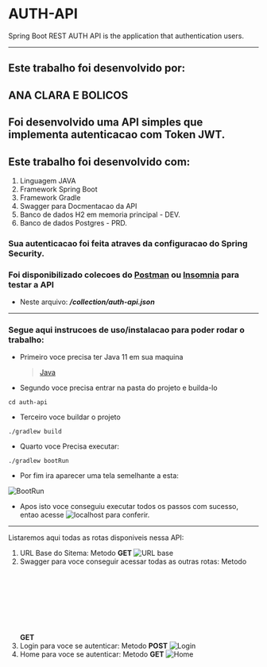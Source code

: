 # AUTH-API
Spring Boot REST AUTH API is the application that authentication users.

---

## Este trabalho foi desenvolvido por:
ANA CLARA E BOLICOS
---

## Foi desenvolvido uma API simples que implementa autenticacao com Token JWT.
## Este trabalho foi desenvolvido com:
1. Linguagem JAVA
2. Framework Spring Boot
3. Framework Gradle
4. Swagger para Docmentacao da API
5. Banco de dados H2 em memoria principal - DEV.
5. Banco de dados Postgres - PRD.

### Sua autenticacao foi feita atraves da configuracao do Spring Security.
### Foi disponibilizado colecoes do [Postman](https://www.postman.com/) ou [Insomnia](https://insomnia.rest/) para testar a API
* Neste arquivo: ***/collection/auth-api.json*** 

---

### Segue aqui instrucoes de uso/instalacao para poder rodar o trabalho:
 
- Primeiro voce precisa ter Java 11 em sua maquina 
  > [Java](https://www.oracle.com/br/java/technologies/javase-jdk11-downloads.html)

- Segundo voce precisa entrar na pasta do projeto e builda-lo
````shell
cd auth-api
````

- Terceiro voce buildar o projeto
````shell
./gradlew build
````

- Quarto voce Precisa executar:
````shell
./gradlew bootRun
````

- Por fim ira aparecer uma tela semelhante a esta:

![BootRun](image/gradle.png)

- Apos isto voce conseguiu executar todos os passos com sucesso, entao acesse ![localhost](localhost:8080) para conferir.


---

Listaremos aqui todas as rotas disponiveis nessa API:
1. URL Base do Sitema: Metodo **GET** ![URL base](localhost:8080)
1. Swagger para voce conseguir acessar todas as outras rotas: Metodo **GET** ![Swagger](localhost:8080/swagger-ui.html)
2. Login para voce se autenticar: Metodo **POST** ![Login](localhost:8080/api/login)
2. Home para voce se autenticar: Metodo **GET** ![Home](localhost:8080/api/home)
